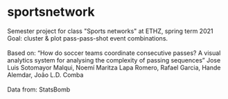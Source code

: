 # sportsnetwork

Semester project for class "Sports networks" at ETHZ, spring term 2021 <br>
Goal: cluster & plot pass-pass-shot event combinations. <br>
<br>
Based on: “How do soccer teams coordinate consecutive passes? A visual analytics system for analysing the complexity of passing sequences” 
Jose Luis Sotomayor Malqui, Noemí Maritza Lapa Romero, Rafael Garcia, Hande Alemdar, João L.D. Comba <br>
<br>
Data from: StatsBomb
<br>

